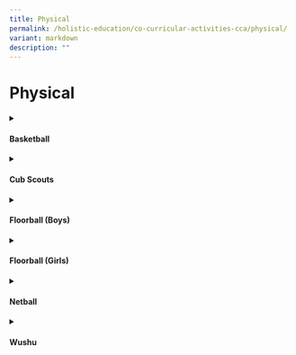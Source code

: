 ```yaml
---
title: Physical
permalink: /holistic-education/co-curricular-activities-cca/physical/
variant: markdown
description: ""
---
```

<h1>Physical</h1>
<details class="isomer-details">
<summary><h4>Basketball</h4></summary>
<div data-type="detailsContent" class="isomer-details-content">Basketball (Boy) was formed since the AGPS started and was one of the popular sports among student. <br><br>The CCA provides opportunities for students to enact the school’s value of agility and resilience through the various pathways. Through regular participation in the weekly CCA sessions, students <strong>grow</strong> not only in their basketball technical skills but learnt to be an agile learners and gracious citizen who are a respectful collaborators.<br><br>At the end of the Senior Division NSG season, P6 students also serve by helping the juniors to improve their skills and prepare them for the Junior Division games.<br><br>
For those <strong>aspiring</strong> to join the school team, students will be exposed to additional training and friendly matches with other schools to increase their experience and be a confident player.

<strong>Competitions / Events taking part in :</strong><br>
NSG Junior and Senior Competition.<br><br>

<img style="width: 100%" height="auto" width="100%" alt="Basketball." src="/images/CCA/Physical/Basketball/Basketball_1.jpg">
<br><br>
</div>
</details>
<details class="isomer-details">
<summary><h4>Cub Scouts</h4></summary>
<div data-type="detailsContent" class="isomer-details-content">
We aim to train our young ones (Cub Scout) by equipping them with the same set of values and skills, both the School and CCA, to be a confident, self-directed person who is an active contributor and a concerned citizen of Singapore – MOE’s Desired outcomes of Education.<br><br>
We engage them with meaningful activities (both indoors and outdoors) in stages to aid them in their development from the moment they take on the CCA to the end of their primary school life.<br><br>
Scouting skills like leadership skill, foot drill, life skills, track and trail, navigation, knotting, knowing the weather, planetary system, nature, and science, arts and crafts, knowing oneself and one’s country,
and many more will teach them to be confident and independent individuals.<br><br>
Scouting is a wholesome CCA that encompasses various skills. The skills learnt, will allow pupils to earn badges from the wide-ranging proficiency skills like gardening, craftsman, navigator etc. Apart from scouting skills, they can also participate in National Campaign courses like World Water Day, and Climate Action Ambassador, which will teach them to be active contributors to the community as well as be concerned citizens.<br><br>
<strong>Competitions taking part in:</strong> 
<br>Scout Wall Mural Design Competition<br><br>
<strong>Achievements:</strong> 
<br>Awarded Frank Cooper Sands Award (2024)<br><br>
<img style="width: 100%" height="auto" width="100%" alt="Cub Scouts commemorating World Scouts Day on 22nd Feb 2024." src="/images/CCA/Physical/Cub%20Scouts/World_Scouts_Day_Commemoration.jpg">Cub Scouts commemorating World Scouts Day on 22nd Feb 2024.
<br><br>
<img style="width: 100%" height="auto" width="100%" alt="A booth was set up by Cub Scouts to conduct recess activities." src="/images/CCA/Physical/Cub%20Scouts/World_Scouts_Day_Recess_Activity.jpg">A booth was set up by Cub Scouts to conduct recess activities to share
more information on the Founder’s Day.
<br><br>
<img style="width: 100%" height="auto" width="100%" alt="Cub Scouts were given the opportunity to grow their own Kangkong Plant." src="/images/CCA/Physical/Cub%20Scouts/Cub_Scouts_Grow_their_Own_Kangkong_Plant_.jpg">To attain the Gardener proficiency badge, Cub Scouts were given the opportunity
to grow their own Kangkong Plant.
<br><br>
<img style="width: 100%" height="auto" width="100%" alt="Cub Scouts had a log booklet where they recorded their observations of their Kangkong plant’s growth" src="/images/CCA/Physical/Cub%20Scouts/Cub_Scouts_Log_Booklet_.jpg">Cub Scouts had a log booklet where they recorded their observations of their Kangkong plant’s growth to share with their packs.
<br><br>
<img style="width: 100%" height="auto" width="100%" alt="In commemoration of the World Water Day, Cub Scouts" src="/images/CCA/Physical/Cub%20Scouts/World_Water_Day_Commemoration.jpg">In commemoration of the World Water Day, Cub Scouts created bookmarks
to pen down ways/tips on saving water.
<br><br>
<img style="width: 100%" height="auto" width="100%" alt="These bookmarks are given out during their recess time to spread awareness on World Water Day." src="/images/CCA/Physical/Cub%20Scouts/World_Scouts_Day_Commemoration_Awareness_Activity.jpg">These bookmarks are given out during their recess time to spread awareness
on World Water Day.<br><br>
<img style="width: 100%" height="auto" width="100%" alt="Cub Scouts planned a farewell party for our P6 Cub Scouts." src="/images/CCA/Physical/Cub%20Scouts/Farewell_Party_for_P6_Cub_Scouts.jpg">During the last CCA session of Semester 1, Cub Scouts planned a farewell
party for our P6 Cub Scouts.
<br><br>
<img style="width: 100%" height="auto" width="100%" alt="Silver Progress Award ceremony was also conducted during the last CCA session for the P6 Cub Scouts." src="/images/CCA/Physical/Cub%20Scouts/Silver_Progress_Award_Ceremony.jpg">Silver Progress Award ceremony was also conducted during the last CCA session for the P6 Cub Scouts.<br><br>
</div></details>
<details class="isomer-details">
<summary><h4>Floorball (Boys)</h4></summary>
<div data-type="detailsContent" class="isomer-details-content">
AGPS Floorball CCA is a fun and fast-paced sport which requires great teamwork and discipline among the team members. This sport is easy to pick up and one can easily learn in a matter of minutes. However, it requires resilience and determination to excel in this sport. As the students excel in this sport, they will also be given the opportunity to represent the school and participate in the National Schools Floorball Tournament. <br><br>
In Anchor Green Primary School, apart from playing and learning the skills of the game, we also focus on grooming leadership among the students, allowing them to take turns to conduct warm-ups and lead their juniors under the guidance of the coach and teachers-in-charge. Students learn how to communicate effectively, work cooperatively and make responsible decisions. <br><br>
Our floorball alumni also come back during the holidays to impart their knowledge and skills to the next generation of floorball players, as well as role modeling and being an inspiration to the younger players.<br><br>
<strong>Competitions / Events taking part in:	</strong><br><br>
• National Schools Games Junior Division
<img src="/images/CCA/Physical/Floorball%20(Boys)/Junior_Boys_Division.jpg" style="width:80%"><br>
• National Schools Games Senior Division
<img src="/images/CCA/Physical/Floorball%20(Boys)/Senior_Boys_Division.jpg" style="width:80%"><br>
<strong>Achievements:</strong><br>
2024 NSG Senior Boys Division – Runner-up
<br><br>
</div>
</details>
<details class="isomer-details">
<summary><h4>Floorball (Girls)</h4></summary>
<div data-type="detailsContent" class="isomer-details-content">
Floorball (Girls) was formed in 2016 and has been steadily rising to be one of the top teams in the National Schools Games with consistent performance.<br><br>
The CCA provides opportunities for students to enact the school’s motto of Aspire, Grow and Serve through the various pathways. Through regular participation in the weekly CCA sessions, students <strong>grow</strong> not only in their floorball technical skills but in the CCE21 competencies
such as self-awareness, relationship management, responsible decision making and collaborative skills.<br><br>
Students also <strong>serve</strong> through partnership with APSN (Association for Persons with Special Needs) Chaoyang School where they will train alongside students with mild intellectual disability (MID) and help them to improve their skills. Our students also get to visit the school and learn about the facilities and how different the school setting is as compared to mainstream primary schools. Students in the recreation team will be given the option to participate in Play Inclusive, where teams with students from partnering special and mainstream schools will compete against one another.<br><br>
At the end of the Senior Division NSG season, P6 students also serve by helping the juniors to improve their skills and prepare them for the Junior Division games.<br><br>
For those <strong>aspiring</strong> to join the school team, students will be exposed to additional training and friendly matches with other schools to increase their experience and be a confident player.<br><br>
<strong>Competitions / Events taking part in:</strong><br>
<br>• National Schools Games Junior Division <img style="width: 100%" height="auto" width="100%" alt="National Schools Games Junior Division" src="/images/CCA/Physical/Floorball%20(Girls)/National_Schools_Games_Junior_Division.jpg"><br>
• National Schools Games Senior Division
<img style="width: 100%" height="auto" width="100%" alt="National Schools Games Senior Division" src="/images/CCA/Physical/Floorball%20(Girls)/National_Schools_Games_Senior_Division.jpg">
<br>
• Building friendship and skills through friendlies with other schools
<img style="width: 100%" height="auto" width="100%" alt="Building friendship and skills through friendlies with other schools" src="/images/CCA/Physical/Floorball%20(Girls)/Building_friendship_and_skills_through_friendlies_with_other_schools.jpg">
<br>
• Partnership with APSN Chaoyang School culminating in participation in
floorball competition for Play Inclusive 2023
<img style="width: 100%" height="auto" width="100%" alt="Partnership with APSN Chaoyang School culminating in participation in floorball competition" src="/images/CCA/Physical/Floorball%20(Girls)/Partnership_with_APSN_Chaoyang_School.jpg">
<br>
• Pei Hwa Invitational 2023
<img style="width: 100%" height="auto" width="100%" alt="Pei Hwa Invitational 2023" src="/images/CCA/Physical/Floorball%20(Girls)/Pei_Hwa_Invitational_2023.jpg">
<br>
<strong>Achievements:</strong>
<br>• 2024 NSG Senior Division – League 1 Silver
<br>• 2023 NSG Junior Division – Tier 1 Champion
<br>• 2023 NSG Senior Division – Top 8
<br>• 2023 Pei Hwa Secondary School Invitational – 1st
<br>• 2023 Play Inclusive (Floorball mixed)<br><br>
</div>
</details>
<details class="isomer-details">
<summary><h4>Netball</h4></summary>
<div data-type="detailsContent" class="isomer-details-content">
AGPS netball CCA is a non-contact sport that targets girls in Primary 4 to Primary 6 levels. This sports CCA emphasizes on basic techniques such as passing, catching, footwork, and shooting. These skills are taught in a fun and engaging manner often through games and activities tailored to the age and ability of the players.<br><br>
For girls that showed potential in the sport, they are given the opportunity to represent the school in the annual inter-school games. Matches and tournaments within primary school netball provide opportunities for students to apply their skills in a competitive but supportive environment. These competitions foster a sense of achievement, teamwork, and camaraderie, helping to build confidence and self-esteem in young players.<br><br>
<strong>Competitions / Events taking part in :</strong>
<br>2024 SPSSC Netball – Junior and Senior Divisions<br><br>
<strong>Achievements:</strong>
<br>3rd placing in the Tier 1 Group Preliminary Round Competitions
<br>Top 16 in League 1 Group Round of Competitions.
<br>
<img style="width: 100%" height="auto" width="100%" alt="" src="/images/CCA/Physical/Netball/Netball.jpg">
<br><br>
</div>
</details>
<details class="isomer-details">
<summary><h4>Wushu</h4></summary>
<div data-type="detailsContent" class="isomer-details-content">
AGPS Wushu is a place dedicated to students who love Chinese martial arts. It is a performance sport where students are trained in different kinds of Wushu routines, skills, and movements. The training aims to develop self-discipline, respect, confidence, and resilience among the students. Students who are familiar with the routines, skills, and movements in the process of learning, are offered opportunities for growth and achievement through participating in the National School Game Wushu Competition. During the competition and school performances, our Wushu members have shown confidence, excellence, and team spirit in executing the learnt routines. AGPS Wushu not only hopes to continue to spread the martial spirit of Wushu but also to nurture the students and build on this success for greater achievements.<br><br>
<strong>Competitions taking part in:</strong>
<br>2024 National School Game Wushu Competition<br><br>
<strong>Achievements:</strong><br>
1. Ethan Heng (6O)5 Duan Broadsword- 7th <br>
2. Cheryn Li Ying Xuan (6A) 5 Duan Broadsword- 7th <br>
3. Zayrius Liang Sheng Han(6R) 4 Duan sword- 3th <br>
4. Chan Jia Yi Jerilyn (5N) 4 Duan cudgel - 8th <br>
5. Cheryn Li Ying Xuan (6A) 4 Duan cudgel -6th<br><br>

<img style="width: 100%" height="auto" width="100%" alt="" src="/images/CCA/Physical/Wushu/Rehersal_for_CNY.jpg"><br>
<img style="width: 100%" height="auto" width="100%" alt="" src="/images/CCA/Physical/Wushu/CNY_2024.jpg"><br>
<img style="width: 100%" height="auto" width="100%" alt="" src="/images/CCA/Physical/Wushu/NSG_2024__1_.jpg">
<br>
<img style="width: 100%" height="auto" width="100%" alt="" src="/images/CCA/Physical/Wushu/NSG_2024__2_.jpg">
<br>
<img style="width: 100%" height="auto" width="100%" alt="" src="/images/CCA/Physical/Wushu/NSG__3_.jpg">
<br><br>
</div>
</details>
<p></p>
